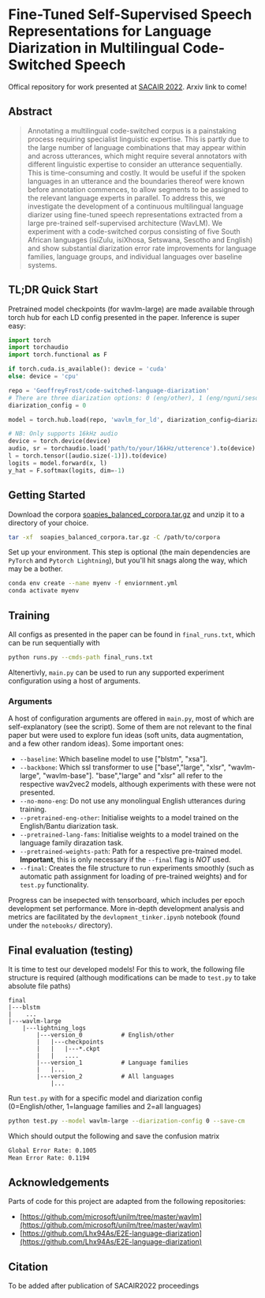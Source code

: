 # Fine-Tuned Self-Supervised Speech Representations for Language Diarization in Multilingual Code-Switched Speech
Offical repository for work presented at [SACAIR 2022](https://2022.sacair.org.za/). Arxiv link to come!

## Abstract
> Annotating a multilingual code-switched corpus is a painstaking process requiring specialist linguistic expertise. This is partly due to the large number of language combinations that may appear within and across utterances, which might require several annotators with different linguistic expertise to consider an utterance sequentially. This is time-consuming and costly. It would be useful if the spoken languages in an utterance and the boundaries thereof were known before annotation commences, to allow segments to be assigned to the relevant language experts in parallel. To address this, we investigate the development of a continuous multilingual language diarizer using fine-tuned speech representations extracted from a large pre-trained self-supervised architecture (WavLM). We experiment with a code-switched corpus consisting of five South African languages (isiZulu, isiXhosa, Setswana, Sesotho and English) and show substantial diarization error rate improvements for language families, language groups, and individual languages over baseline systems.

## TL;DR Quick Start

Pretrained model checkpoints (for wavlm-large) are made available through torch hub for each LD config presented in the paper. Inference is super easy:

```python
import torch
import torchaudio
import torch.functional as F

if torch.cuda.is_available(): device = 'cuda'
else: device = 'cpu'

repo = 'GeoffreyFrost/code-switched-language-diarization'
# There are three diarization options: 0 (eng/other), 1 (eng/nguni/sesotho-tswana), 2 (eng/zulu/xhosa/sesotho/setswana)
diarization_config = 0

model = torch.hub.load(repo, 'wavlm_for_ld', diarization_config=diarization_config, device=device)

# NB: Only supports 16kHz audio
device = torch.device(device)
audio, sr = torchaudio.load('path/to/your/16kHz/utterence').to(device)
l = torch.tensor([audio.size(-1)]).to(device)
logits = model.forward(x, l)
y_hat = F.softmax(logits, dim=-1)
```

## Getting Started

Download the corpora [soapies_balanced_corpora.tar.gz](https://drive.google.com/file/d/1r59AaXOtZZYZlTEjREyQlNP1t4Xw-LIj/view?usp=share_link) and unzip it to a directory of your choice.

```bash
tar -xf  soapies_balanced_corpora.tar.gz -C /path/to/corpora
```

Set up your environment. This step is optional (the main dependencies are `PyTorch` and `Pytorch Lightning`), but you'll hit snags along the way, which may be a bother.

```bash
conda env create --name myenv -f enviornment.yml
conda activate myenv
```

## Training

All configs as presented in the paper can be found in `final_runs.txt`, which can be run sequentially with

```bash
python runs.py --cmds-path final_runs.txt
```

Altenertivly, `main.py` can be used to run any supported experiment configuration using a host of arguments.

### Arguments

A host of configuration arguments are offered in `main.py`, most of which are self-explanatory (see the script). Some of them are not relevant to the final paper but were used to explore fun ideas (soft units, data augmentation, and a few other random ideas). Some important ones:

- `--baseline`: Which baseline model to use ["blstm", "xsa"].
- `--backbone`: Which ssl transformer to use ["base","large", "xlsr", "wavlm-large",  "wavlm-base"]. "base","large" and "xlsr" all refer to the respective wav2vec2 models, although experiments with these were not presented.
- `--no-mono-eng`: Do not use any monolingual English utterances during training.
- `--pretrained-eng-other`: Initialise weights to a model trained on the English/Bantu diarization task.
- `--pretrained-lang-fams`: Initialise weights to a model trained on the language family dirazation task.
- `--pretrained-weights-path`: Path for a respective pre-trained model. **Important**, this is only necessary if the `--final` flag is *NOT* used.
- `--final`: Creates the file structure to run experiments smoothly (such as automatic path assignment for loading of pre-trained weights) and for `test.py` functionality.

Progress can be insepected with tensorboard, which includes per epoch development set performance. More in-depth development analysis and metrics are facilitated by the `devlopment_tinker.ipynb` notebook (found under the `notebooks/` directory).

## Final evaluation (testing)

It is time to test our developed models! For this to work, the following file structure is required (although modifications can be made to `test.py` to take absolute file paths)
```
final
|---blstm
|    ...
|---wavlm-large
    |---lightning_logs
        |---version_0           # English/other
        |   |---checkpoints
        |   |   |---*.ckpt
        |   |   ....
        |---version_1           # Language families
        |   |... 
        |---version_2           # All languages
            |... 
```
Run `test.py` with for a specific model and diarization config (0=English/other, 1=language families and 2=all languages)

```bash
python test.py --model wavlm-large --diarization-config 0 --save-cm 
```

Which should output the following and save the confusion matrix
```bash     
Global Error Rate: 0.1005
Mean Error Rate: 0.1194
```

## Acknowledgements
Parts of code for this project are adapted from the following repositories:
- [https://github.com/microsoft/unilm/tree/master/wavlm](https://github.com/microsoft/unilm/tree/master/wavlm)
- [https://github.com/Lhx94As/E2E-language-diarization](https://github.com/Lhx94As/E2E-language-diarization)

## Citation
To be added after publication of SACAIR2022 proceedings
